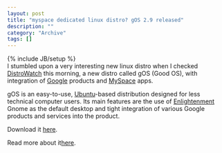 ```yaml
--- 
layout: post 
title: "myspace dedicated linux distro? gOS 2.9 released"
description: ""
category: "Archive"
tags: []
---
```

{% include JB/setup %}  
I stumbled upon a very interesting new linux distro when I checked <a href="http://www.distrowatch.com">DistroWatch</a> this morning, a new distro called gOS (Good OS), with integration of <a href="http://www.google.com">Google</a> products and <a href="http://www.myspace.com">MySpace</a> apps.


gOS is an easy-to-use, <a href="http://www.ubuntu.com">Ubuntu</a>-based distribution designed for less technical computer users. Its main features are the use of <span class="strike"><a href="http://www.enlightenment.org/" >Enlightenment</a></span> Gnome as the default desktop and tight integration of various Google products and services into the product.


Download it <a href="http://dev.thinkgos.com/downloads">here</a>.

Read more about it<a href="http://www.thinkgos.com/">here</a>.
